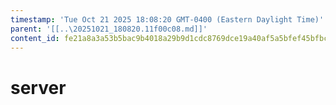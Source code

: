 ```yaml
---
timestamp: 'Tue Oct 21 2025 18:08:20 GMT-0400 (Eastern Daylight Time)'
parent: '[[..\20251021_180820.11f00c08.md]]'
content_id: fe21a8a3a53b5bac9b4018a29b9d1cdc8769dce19a40af5a5bfef45bfbc58828
---
```


# server
